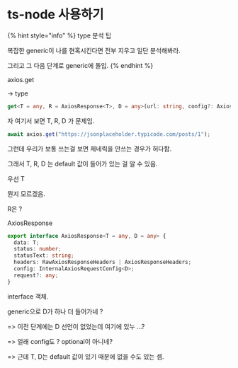 # ts-node 사용하기

{% hint style="info" %}
type 분석 팁

복잡한 generic이 나를 현혹시킨다면 전부 지우고 일단 분석해봐라.

그리고 그 다음 단계로 generic에 돌입.
{% endhint %}



axios.get

\-> type

```typescript
get<T = any, R = AxiosResponse<T>, D = any>(url: string, config?: AxiosRequestConfig<D>): Promise<R>;
```

자 여기서 보면 T, R, D 가 문제임.



```typescript
await axios.get("https://jsonplaceholder.typicode.com/posts/1");
```

그런데 우리가 보통 쓰는걸 보면 제네릭을 안쓰는 경우가 허다함.



그래서 T, R, D 는 default 값이 들어가 있는 걸 알 수 있음.



우선 T

뭔지 모르겠음.



R은 ?

AxiosResponse

```typescript
export interface AxiosResponse<T = any, D = any> {
  data: T;
  status: number;
  statusText: string;
  headers: RawAxiosResponseHeaders | AxiosResponseHeaders;
  config: InternalAxiosRequestConfig<D>;
  request?: any;
}

```

interface 객체.

generic으로 D가 하나 더 들어가네 ?

\=> 이전 단계에는 D 선언이 없었는데 여기에 있누 ...?

\=> 얼래 config도 ? optional이 아니네?



\=> 근데 T, D는 default 값이 있기 때문에 없을 수도 있는 셈.





